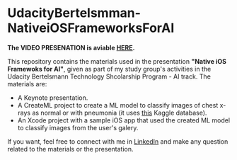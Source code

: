 # UdacityBertelsmman-NativeiOSFrameworksForAI

**The VIDEO PRESENATION is aviable [HERE](https://www.youtube.com/watch?v=Rw5QNyF0qz0&feature=youtu.be).**

This repository contains the materials used in the presentation **"Native iOS Framewoks for AI"**, given as part of my study group's activities in the Udacity Bertelsmann Technology Shcolarship Program - AI track. The materials are:

- A Keynote presentation.
- A CreateML project to create a ML model to classify images of chest x-rays as normal or with pneumonia (it uses [this](https://www.kaggle.com/paultimothymooney/chest-xray-pneumonia) Kaggle database).
- An Xcode project with a sample iOS app that used the created ML model to classify images from the user's galery.

If you want, feel free to connect with me in [LinkedIn](https://www.linkedin.com/in/renan-germano/) and make any question related to the materials or the presentation.
